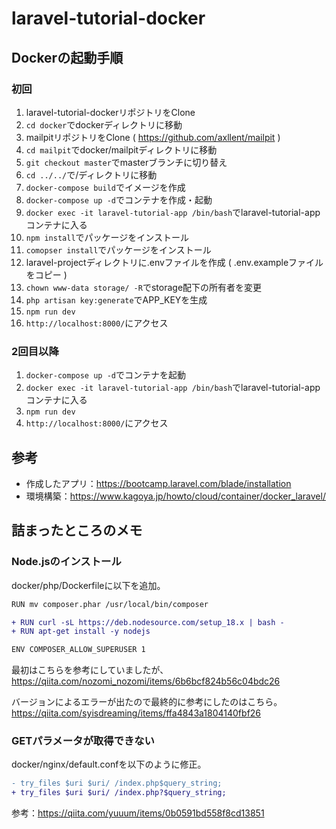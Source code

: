 # laravel-tutorial-docker

## Dockerの起動手順

### 初回

1. laravel-tutorial-dockerリポジトリをClone
2. ``cd docker``でdockerディレクトリに移動
3. mailpitリポジトリをClone ( https://github.com/axllent/mailpit )
4. ``cd mailpit``でdocker/mailpitディレクトリに移動
5. ``git checkout master``でmasterブランチに切り替え
6. ``cd ../../``で/ディレクトリに移動
7. ``docker-compose build``でイメージを作成
8. ``docker-compose up -d``でコンテナを作成・起動
9. ``docker exec -it laravel-tutorial-app /bin/bash``でlaravel-tutorial-appコンテナに入る
10. ``npm install``でパッケージをインストール
11. ``comopser install``でパッケージをインストール
12. laravel-projectディレクトリに.envファイルを作成 ( .env.exampleファイルをコピー )
13. ``chown www-data storage/ -R``でstorage配下の所有者を変更
14. ``php artisan key:generate``でAPP_KEYを生成
15. ``npm run dev``
16. ``http://localhost:8000/``にアクセス

### 2回目以降

1. ``docker-compose up -d``でコンテナを起動
2. ``docker exec -it laravel-tutorial-app /bin/bash``でlaravel-tutorial-appコンテナに入る
3. ``npm run dev``
4. ``http://localhost:8000/``にアクセス

## 参考

* 作成したアプリ：https://bootcamp.laravel.com/blade/installation
* 環境構築：https://www.kagoya.jp/howto/cloud/container/docker_laravel/

## 詰まったところのメモ

### Node.jsのインストール

docker/php/Dockerfileに以下を追加。

```diff
RUN mv composer.phar /usr/local/bin/composer

+ RUN curl -sL https://deb.nodesource.com/setup_18.x | bash -
+ RUN apt-get install -y nodejs

ENV COMPOSER_ALLOW_SUPERUSER 1
```

最初はこちらを参考にしていましたが、<br>
https://qiita.com/nozomi_nozomi/items/6b6bcf824b56c04bdc26

バージョンによるエラーが出たので最終的に参考にしたのはこちら。<br>
https://qiita.com/syisdreaming/items/ffa4843a1804140fbf26

### GETパラメータが取得できない

docker/nginx/default.confを以下のように修正。

```diff
- try_files $uri $uri/ /index.php$query_string;
+ try_files $uri $uri/ /index.php?$query_string;
```

参考：https://qiita.com/yuuum/items/0b0591bd558f8cd13851
